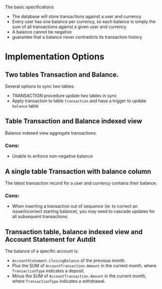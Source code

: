 The basic specifications
- The database will store transactions against a user and currency
- Every user has one balance per currency, so each balance is simply the sum of all transactions against a given user and currency
- A balance cannot be negative
- guarantee that a balance never contradicts its transaction history

# Implementation Options
## Two tables Transaction and Balance. 
Several options to sync two tables.
- TRANSACTION procedure update two tables in sync
- Apply transaction to table `transaction` and have a trigger to update `balance` table

## Table Transaction and Balance indexed view
Balance indexed view aggregate transactions.
### Cons:
- Unable to enforce non-negative balance

## A single table Transaction with balance column
The latest transaction record for a user and currency contains their balance.

### Cons:
- When inserting a transaction out of sequence (ie: to correct an issue/incorrect starting balance), you may need to cascade updates for all subsequent transactions. 

## Transaction table, balance indexed view and Account Statement for Autdit
The balance of a specific account is:
- `AccountStatement.ClosingBalance` of the previous month.
- Plus the SUM of `AccountTransaction.Amount` in the current month, where `TransactionType` indicates a deposit.
- Minus the SUM of `AccountTransaction.Amount` in the current month, where `TransactionType` indicates a withdrawal.